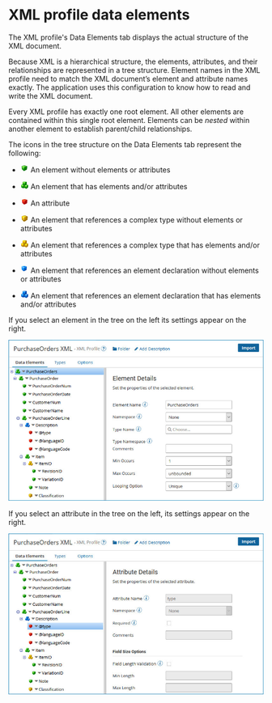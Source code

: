 # XML profile data elements

<head>
  <meta name="guidename" content="Integration"/>
  <meta name="context" content="GUID-2c0133dc-0a5d-4b90-abae-43d057619af4"/>
</head>


The XML profile's Data Elements tab displays the actual structure of the XML document.

Because XML is a hierarchical structure, the elements, attributes, and their relationships are represented in a tree structure. Element names in the XML profile need to match the XML document’s element and attribute names exactly. The application uses this configuration to know how to read and write the XML document.

Every XML profile has exactly one root element. All other elements are contained within this single root element. Elements can be *nested* within another element to establish parent/child relationships.

The icons in the tree structure on the Data Elements tab represent the following:

-   ![Single green building block.](../Images/main-ic-box-green-16_4089e4ab-94dc-4a17-afd0-d4ed437488fe.jpg) An element without elements or attributes

-   ![Three green building blocks.](../Images/main-ic-box-three-green-16_d21022a6-1fc2-445f-8a2f-0eb02c1cc9a9.jpg) An element that has elements and/or attributes

-   ![Single red building block.](../Images/main-ic-box-red-16_33f7bc2e-c20a-42cb-a7b8-f75822eee3d3.jpg) An attribute

-   ![Single yellow building block.](../Images/main-ic-box-yellow-16_88f32def-be6c-47d6-aa43-f2aef572647e.jpg) An element that references a complex type without elements or attributes

-   ![Three yellow building blocks.](../Images/main-ic-box-three-yellow-16_fb1578cf-d17a-4d09-883a-b4cc8ff20398.jpg) An element that references a complex type that has elements and/or attributes

-   ![Single blue building block.](../Images/main-ic-box-blue-16_fafcab14-ca59-4937-b547-a4c8b9faa987.jpg) An element that references an element declaration without elements or attributes

-   ![Three blue building blocks.](../Images/main-ic-box-three-blue-16_492ab85c-6ce0-4dee-8d70-fe96386b828b.jpg) An element that references an element declaration that has elements and/or attributes


If you select an element in the tree on the left its settings appear on the right.

![XML profile with element selected](../Images/build-pg-xml-profile.jpg)

If you select an attribute in the tree on the left, its settings appear on the right.

![XML profile with attribute selected](../Images/build-pg-xml-profile-attribute.jpg)